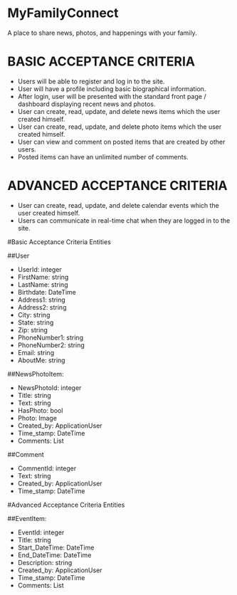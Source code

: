# MyFamilyConnect
A place to share news, photos, and happenings with your family.

BASIC ACCEPTANCE CRITERIA
=========================
* Users will be able to register and log in to the site.
* User will have a profile including basic biographical information.
* After login, user will be presented with the standard front page / dashboard displaying recent news and photos.
* User can create, read, update, and delete news items which the user created himself.
* User can create, read, update, and delete photo items which the user created himself.
* User can view and comment on posted items that are created by other users.
* Posted items can have an unlimited number of comments.

ADVANCED ACCEPTANCE CRITERIA
============================
* User can create, read, update, and delete calendar events which the user created himself.
* Users can communicate in real-time chat when they are logged in to the site.

#Basic Acceptance Criteria Entities

##User
* UserId: integer
* FirstName: string
* LastName: string
* Birthdate: DateTime
* Address1: string
* Address2: string
* City: string
* State: string
* Zip: string
* PhoneNumber1: string
* PhoneNumber2: string
* Email: string
* AboutMe: string

##NewsPhotoItem: 
* NewsPhotoId: integer
* Title: string 
* Text: string
* HasPhoto: bool
* Photo: Image
* Created_by: ApplicationUser
* Time_stamp: DateTime
* Comments: List<Comment> 

##Comment
* CommentId: integer
* Text: string
* Created_by: ApplicationUser
* Time_stamp: DateTime 


#Advanced Acceptance Criteria Entities

##EventItem:
* EventId: integer
* Title: string
* Start_DateTime: DateTime
* End_DateTime: DateTime
* Description: string
* Created_by: ApplicationUser
* Time_stamp: DateTime
* Comments: List<Comment> 